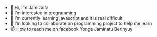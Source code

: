 - 👋 Hi, I’m Jamizaifa
- 👀 I’m interested in programming
- 🌱 I’m currently learning javascript and it is real difficult
- 💞️ I’m looking to collaborate on programming project to help me learn
- 📫 How to reach me on facebook Yonge Jaminatu Berinyuy

<!---
Jamizaifa/Jamizaifa is a ✨ special ✨ repository because its `README.md` (this file) appears on your GitHub profile.
You can click the Preview link to take a look at your changes.
--->
